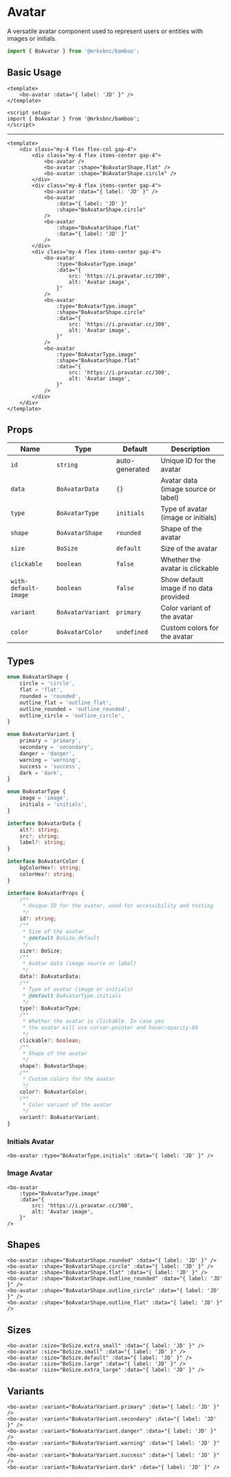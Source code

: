<script setup>
import { BoAvatar, BoAvatarShape, BoAvatarType, BoAvatarVariant } from '@/components/bo-avatar';
import { BoSize } from '@/shared';
import { BoIcon, Icon } from '@/components/bo-icon';
</script>

# Avatar

A versatile avatar component used to represent users or entities with images or initials.

```js
import { BoAvatar } from '@mrksbnc/bamboo';
```

## Basic Usage

```vue
<template>
	<bo-avatar :data="{ label: 'JD' }" />
</template>

<script setup>
import { BoAvatar } from '@mrksbnc/bamboo';
</script>
```

<hr />

<div class="my-4 flex flex-col gap-4">
	<div class="my-4 flex items-center gap-4">
		<bo-avatar />
		<bo-avatar shape="flat" />
		<bo-avatar shape="circle" />
	</div>
	<div class="my-4 flex items-center gap-4">
		<bo-avatar :data="{ label: 'JD' }" />
		<bo-avatar
			:data="{ label: 'JD' }"
			:shape="BoAvatarShape.circle"
		/>
		<bo-avatar
			:shape="BoAvatarShape.flat"
			:data="{ label: 'JD' }"
		/>
	</div>
	<div class="my-4 flex items-center gap-4">
		<bo-avatar
			:type="BoAvatarType.image"
			:data="{
				src: 'https://i.pravatar.cc/300',
				alt: 'Avatar image',
			}"
		/>
		<bo-avatar
			:type="BoAvatarType.image"
			:shape="BoAvatarShape.circle"
			:data="{
				src: 'https://i.pravatar.cc/300',
				alt: 'Avatar image',
			}"
		/>
		<bo-avatar
			:type="BoAvatarType.image"
			:shape="BoAvatarShape.flat"
			:data="{
				src: 'https://i.pravatar.cc/300',
				alt: 'Avatar image',
			}"
		/>
	</div>
</div>

```vue
<template>
	<div class="my-4 flex flex-col gap-4">
		<div class="my-4 flex items-center gap-4">
			<bo-avatar />
			<bo-avatar :shape="BoAvatarShape.flat" />
			<bo-avatar :shape="BoAvatarShape.circle" />
		</div>
		<div class="my-4 flex items-center gap-4">
			<bo-avatar :data="{ label: 'JD' }" />
			<bo-avatar
				:data="{ label: 'JD' }"
				:shape="BoAvatarShape.circle"
			/>
			<bo-avatar
				:shape="BoAvatarShape.flat"
				:data="{ label: 'JD' }"
			/>
		</div>
		<div class="my-4 flex items-center gap-4">
			<bo-avatar
				:type="BoAvatarType.image"
				:data="{
					src: 'https://i.pravatar.cc/300',
					alt: 'Avatar image',
				}"
			/>
			<bo-avatar
				:type="BoAvatarType.image"
				:shape="BoAvatarShape.circle"
				:data="{
					src: 'https://i.pravatar.cc/300',
					alt: 'Avatar image',
				}"
			/>
			<bo-avatar
				:type="BoAvatarType.image"
				:shape="BoAvatarShape.flat"
				:data="{
					src: 'https://i.pravatar.cc/300',
					alt: 'Avatar image',
				}"
			/>
		</div>
	</div>
</template>
```

## Props

| Name                 | Type              | Default        | Description                            |
| -------------------- | ----------------- | -------------- | -------------------------------------- |
| `id`                 | `string`          | auto-generated | Unique ID for the avatar               |
| `data`               | `BoAvatarData`    | `{}`           | Avatar data (image source or label)    |
| `type`               | `BoAvatarType`    | `initials`     | Type of avatar (image or initials)     |
| `shape`              | `BoAvatarShape`   | `rounded`      | Shape of the avatar                    |
| `size`               | `BoSize`          | `default`      | Size of the avatar                     |
| `clickable`          | `boolean`         | `false`        | Whether the avatar is clickable        |
| `with-default-image` | `boolean`         | `false`        | Show default image if no data provided |
| `variant`            | `BoAvatarVariant` | `primary`      | Color variant of the avatar            |
| `color`              | `BoAvatarColor`   | `undefined`    | Custom colors for the avatar           |

## Types

```ts
enum BoAvatarShape {
	circle = 'circle',
	flat = 'flat',
	rounded = 'rounded',
	outline_flat = 'outline_flat',
	outline_rounded = 'outline_rounded',
	outline_circle = 'outline_circle',
}

enum BoAvatarVariant {
	primary = 'primary',
	secondary = 'secondary',
	danger = 'danger',
	warning = 'warning',
	success = 'success',
	dark = 'dark',
}

enum BoAvatarType {
	image = 'image',
	initials = 'initials',
}

interface BoAvatarData {
	alt?: string;
	src?: string;
	label?: string;
}

interface BoAvatarColor {
	bgColorHex?: string;
	colorHex?: string;
}

interface BoAvatarProps {
	/**
	 * Unique ID for the avatar, used for accessibility and testing
	 */
	id?: string;
	/**
	 * Size of the avatar
	 * @default BoSize.default
	 */
	size?: BoSize;
	/**
	 * Avatar data (image source or label)
	 */
	data?: BoAvatarData;
	/**
	 * Type of avatar (image or initials)
	 * @default BoAvatarType.initials
	 */
	type?: BoAvatarType;
	/**
	 * Whether the avatar is clickable. In case yes
	 * the avatar will use cursor-pointer and hover:opacity-80
	 */
	clickable?: boolean;
	/**
	 * Shape of the avatar
	 */
	shape?: BoAvatarShape;
	/**
	 * Custom colors for the avatar
	 */
	color?: BoAvatarColor;
	/**
	 * Color variant of the avatar
	 */
	variant?: BoAvatarVariant;
}
```

### Initials Avatar

<div class="flex gap-4 items-center my-4">
  <bo-avatar :type="BoAvatarType.initials" :data="{ label: 'JD' }" />
</div>

```vue
<bo-avatar :type="BoAvatarType.initials" :data="{ label: 'JD' }" />
```

### Image Avatar

<div class="flex gap-4 items-center my-4">
  <bo-avatar 
    :type="BoAvatarType.image" 
    :data="{ 
      src: 'https://i.pravatar.cc/300', 
      alt: 'Avatar image' 
    }" 
  />
</div>

```vue
<bo-avatar
	:type="BoAvatarType.image"
	:data="{
		src: 'https://i.pravatar.cc/300',
		alt: 'Avatar image',
	}"
/>
```

## Shapes

<div class="flex gap-4 items-center my-4">
  <bo-avatar :shape="BoAvatarShape.rounded" :data="{ label: 'JD' }" />
  <bo-avatar :shape="BoAvatarShape.circle" :data="{ label: 'JD' }" />
  <bo-avatar :shape="BoAvatarShape.flat" :data="{ label: 'JD' }" />
  <bo-avatar :shape="BoAvatarShape.outline_rounded" :data="{ label: 'JD' }" />
  <bo-avatar :shape="BoAvatarShape.outline_circle" :data="{ label: 'JD' }" />
  <bo-avatar :shape="BoAvatarShape.outline_flat" :data="{ label: 'JD' }" />
</div>

```vue
<bo-avatar :shape="BoAvatarShape.rounded" :data="{ label: 'JD' }" />
<bo-avatar :shape="BoAvatarShape.circle" :data="{ label: 'JD' }" />
<bo-avatar :shape="BoAvatarShape.flat" :data="{ label: 'JD' }" />
<bo-avatar :shape="BoAvatarShape.outline_rounded" :data="{ label: 'JD' }" />
<bo-avatar :shape="BoAvatarShape.outline_circle" :data="{ label: 'JD' }" />
<bo-avatar :shape="BoAvatarShape.outline_flat" :data="{ label: 'JD' }" />
```

## Sizes

<div class="flex items-center gap-4 my-4">
  <bo-avatar :size="BoSize.extra_small" :data="{ label: 'JD' }" />
  <bo-avatar :size="BoSize.small" :data="{ label: 'JD' }" />
  <bo-avatar :size="BoSize.default" :data="{ label: 'JD' }" />
  <bo-avatar :size="BoSize.large" :data="{ label: 'JD' }" />
  <bo-avatar :size="BoSize.extra_large" :data="{ label: 'JD' }" />
</div>

```vue
<bo-avatar :size="BoSize.extra_small" :data="{ label: 'JD' }" />
<bo-avatar :size="BoSize.small" :data="{ label: 'JD' }" />
<bo-avatar :size="BoSize.default" :data="{ label: 'JD' }" />
<bo-avatar :size="BoSize.large" :data="{ label: 'JD' }" />
<bo-avatar :size="BoSize.extra_large" :data="{ label: 'JD' }" />
```

## Variants

<div class="flex gap-4 items-center my-4">
  <bo-avatar :variant="BoAvatarVariant.primary" :data="{ label: 'JD' }" />
  <bo-avatar :variant="BoAvatarVariant.secondary" :data="{ label: 'JD' }" />
  <bo-avatar :variant="BoAvatarVariant.danger" :data="{ label: 'JD' }" />
  <bo-avatar :variant="BoAvatarVariant.warning" :data="{ label: 'JD' }" />
  <bo-avatar :variant="BoAvatarVariant.success" :data="{ label: 'JD' }" />
  <bo-avatar :variant="BoAvatarVariant.dark" :data="{ label: 'JD' }" />
</div>

```vue
<bo-avatar :variant="BoAvatarVariant.primary" :data="{ label: 'JD' }" />
<bo-avatar :variant="BoAvatarVariant.secondary" :data="{ label: 'JD' }" />
<bo-avatar :variant="BoAvatarVariant.danger" :data="{ label: 'JD' }" />
<bo-avatar :variant="BoAvatarVariant.warning" :data="{ label: 'JD' }" />
<bo-avatar :variant="BoAvatarVariant.success" :data="{ label: 'JD' }" />
<bo-avatar :variant="BoAvatarVariant.dark" :data="{ label: 'JD' }" />
```
